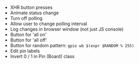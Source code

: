 * XHR button presses 
* Animate status change
* Turn off polling
* Allow user to change polling interval
* Log changes in browser window (not just JS console)
* Button for 'all on'
* Button for 'all off'
* Button for random pattern: `gpio wb $(expr $RANDOM % 255)`
* Edit pin labels
* Invert 0 / 1 in Pin (Board) class
